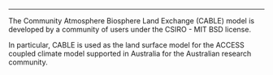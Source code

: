 ---

The Community Atmosphere Biosphere Land Exchange (CABLE) model is developed by a community of users under the CSIRO - MIT BSD license.

In particular, CABLE is used as the land surface model for the ACCESS coupled climate model supported in Australia for the Australian research community.
